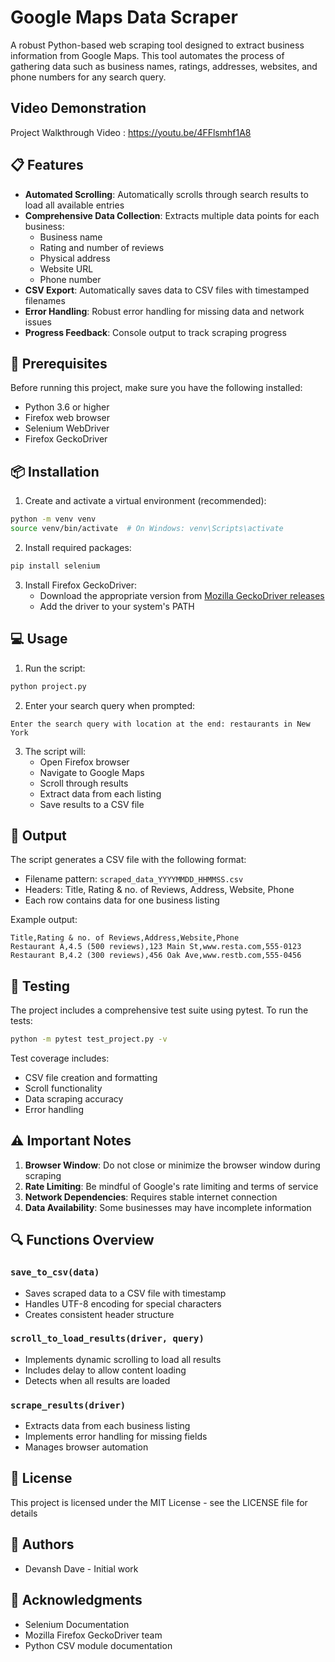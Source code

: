 # Google Maps Data Scraper

A robust Python-based web scraping tool designed to extract business information from Google Maps. This tool automates the process of gathering data such as business names, ratings, addresses, websites, and phone numbers for any search query.

## Video Demonstration
Project Walkthrough Video : https://youtu.be/4FFlsmhf1A8

## 📋 Features

- **Automated Scrolling**: Automatically scrolls through search results to load all available entries
- **Comprehensive Data Collection**: Extracts multiple data points for each business:
  - Business name
  - Rating and number of reviews
  - Physical address
  - Website URL
  - Phone number
- **CSV Export**: Automatically saves data to CSV files with timestamped filenames
- **Error Handling**: Robust error handling for missing data and network issues
- **Progress Feedback**: Console output to track scraping progress

## 🔧 Prerequisites

Before running this project, make sure you have the following installed:

- Python 3.6 or higher
- Firefox web browser
- Selenium WebDriver
- Firefox GeckoDriver

## 📦 Installation

1. Create and activate a virtual environment (recommended):
```bash
python -m venv venv
source venv/bin/activate  # On Windows: venv\Scripts\activate
```

2. Install required packages:
```bash
pip install selenium
```

3. Install Firefox GeckoDriver:
   - Download the appropriate version from [Mozilla GeckoDriver releases](https://github.com/mozilla/geckodriver/releases)
   - Add the driver to your system's PATH

## 💻 Usage

1. Run the script:
```bash
python project.py
```

2. Enter your search query when prompted:
```
Enter the search query with location at the end: restaurants in New York
```

3. The script will:
   - Open Firefox browser
   - Navigate to Google Maps
   - Scroll through results
   - Extract data from each listing
   - Save results to a CSV file

## 📄 Output

The script generates a CSV file with the following format:
- Filename pattern: `scraped_data_YYYYMMDD_HHMMSS.csv`
- Headers: Title, Rating & no. of Reviews, Address, Website, Phone
- Each row contains data for one business listing

Example output:
```csv
Title,Rating & no. of Reviews,Address,Website,Phone
Restaurant A,4.5 (500 reviews),123 Main St,www.resta.com,555-0123
Restaurant B,4.2 (300 reviews),456 Oak Ave,www.restb.com,555-0456
```

## 🧪 Testing

The project includes a comprehensive test suite using pytest. To run the tests:

```bash
python -m pytest test_project.py -v
```

Test coverage includes:
- CSV file creation and formatting
- Scroll functionality
- Data scraping accuracy
- Error handling

## ⚠️ Important Notes

1. **Browser Window**: Do not close or minimize the browser window during scraping
2. **Rate Limiting**: Be mindful of Google's rate limiting and terms of service
3. **Network Dependencies**: Requires stable internet connection
4. **Data Availability**: Some businesses may have incomplete information

## 🔍 Functions Overview

### `save_to_csv(data)`
- Saves scraped data to a CSV file with timestamp
- Handles UTF-8 encoding for special characters
- Creates consistent header structure

### `scroll_to_load_results(driver, query)`
- Implements dynamic scrolling to load all results
- Includes delay to allow content loading
- Detects when all results are loaded

### `scrape_results(driver)`
- Extracts data from each business listing
- Implements error handling for missing fields
- Manages browser automation

## 📝 License

This project is licensed under the MIT License - see the LICENSE file for details

## 👥 Authors

- Devansh Dave - Initial work

## 🙏 Acknowledgments

- Selenium Documentation
- Mozilla Firefox GeckoDriver team
- Python CSV module documentation
